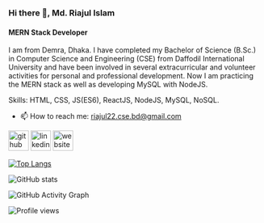 ### Hi there 👋, Md. Riajul Islam
#### MERN Stack Developer
I am from Demra, Dhaka. I have completed my Bachelor of Science (B.Sc.) in Computer Science and Engineering (CSE) from Daffodil International University and have been involved in several extracurricular and volunteer activities for personal and professional development. Now I am practicing the MERN stack as well as developing MySQL with NodeJS.

Skills: HTML, CSS, JS(ES6), ReactJS, NodeJS, MySQL, NoSQL.

- 📫 How to reach me: riajul22.cse.bd@gmail.com 


[<img src='https://cdn.jsdelivr.net/npm/simple-icons@3.0.1/icons/github.svg' alt='github' height='40'>](https://github.com/https://github.com/riajulislam17)  [<img src='https://cdn.jsdelivr.net/npm/simple-icons@3.0.1/icons/linkedin.svg' alt='linkedin' height='40'>](https://www.linkedin.com/in/https://www.linkedin.com/in/riaj-9597//)  [<img src='https://cdn.jsdelivr.net/npm/simple-icons@3.0.1/icons/icloud.svg' alt='website' height='40'>](https://riajul-islam-portfolio.netlify.app/)  

[![Top Langs](https://github-readme-stats.vercel.app/api/top-langs/?username=https://github.com/riajulislam17)](https://github.com/anuraghazra/github-readme-stats)

![GitHub stats](https://github-readme-stats.vercel.app/api?username=https://github.com/riajulislam17&show_icons=true&count_private=true)  

![GitHub Activity Graph](https://activity-graph.herokuapp.com/graph?username=https://github.com/riajulislam17)  

![Profile views](https://gpvc.arturio.dev/https://github.com/riajulislam17)  
